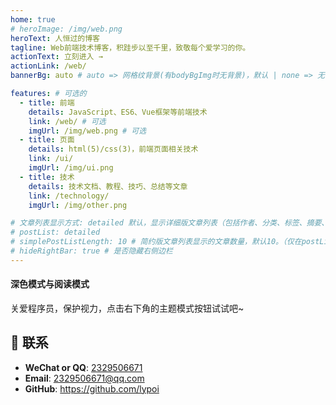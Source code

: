 ```yaml
---
home: true
# heroImage: /img/web.png
heroText: 人恒过的博客
tagline: Web前端技术博客，积跬步以至千里，致敬每个爱学习的你。
actionText: 立刻进入 →
actionLink: /web/
bannerBg: auto # auto => 网格纹背景(有bodyBgImg时无背景)，默认 | none => 无 | '大图地址' | background: 自定义背景样式       提示：如发现文本颜色不适应你的背景时可以到palette.styl修改$bannerTextColor变量

features: # 可选的
  - title: 前端
    details: JavaScript、ES6、Vue框架等前端技术
    link: /web/ # 可选
    imgUrl: /img/web.png # 可选
  - title: 页面
    details: html(5)/css(3)，前端页面相关技术
    link: /ui/
    imgUrl: /img/ui.png
  - title: 技术
    details: 技术文档、教程、技巧、总结等文章
    link: /technology/
    imgUrl: /img/other.png

# 文章列表显示方式: detailed 默认，显示详细版文章列表（包括作者、分类、标签、摘要、分页等）| simple => 显示简约版文章列表（仅标题和日期）| none 不显示文章列表
# postList: detailed
# simplePostListLength: 10 # 简约版文章列表显示的文章数量，默认10。（仅在postList设置为simple时生效）
# hideRightBar: true # 是否隐藏右侧边栏
---
```

#### 深色模式与阅读模式
关爱程序员，保护视力，点击右下角的主题模式按钮试试吧~
## :email: 联系

- **WeChat or QQ**: <a href="tencent://message/?uin=2329506671&Site=&Menu=yesUrl" class='qq'>2329506671</a>
- **Email**: <a href="mailto:2329506671@qq.com">2329506671@qq.com</a>
- **GitHub**: <https://github.com/lypoi>

</br> 
